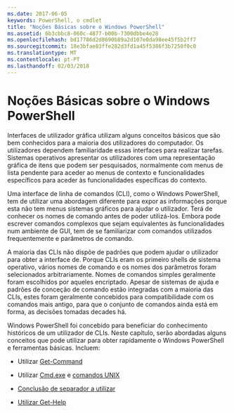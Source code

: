 ```yaml
---
ms.date: 2017-06-05
keywords: PowerShell, o cmdlet
title: "Noções Básicas sobre o Windows PowerShell"
ms.assetid: 6b3cbbc8-060c-4877-b00b-7300dbbe4e28
ms.openlocfilehash: bd17786d2d8690b89a2d107e0da98ee45f5b2ff7
ms.sourcegitcommit: 18e3bfae83ffe282d3fd1a45f5386f3b7250f0c0
ms.translationtype: MT
ms.contentlocale: pt-PT
ms.lasthandoff: 02/03/2018
---
```

# <a name="windows-powershell-basics"></a>Noções Básicas sobre o Windows PowerShell
Interfaces de utilizador gráfica utilizam alguns conceitos básicos que são bem conhecidos para a maioria dos utilizadores do computador. Os utilizadores dependem familiaridade essas interfaces para realizar tarefas. Sistemas operativos apresentar os utilizadores com uma representação gráfica de itens que podem ser pesquisados, normalmente com menus de lista pendente para aceder ao menus de contexto e funcionalidades específicos para aceder às funcionalidades específicas do contexto.

Uma interface de linha de comandos (CLI), como o Windows PowerShell, tem de utilizar uma abordagem diferente para expor as informações porque esta não tem menus sistemas gráficos para ajudar o utilizador. Terá de conhecer os nomes de comando antes de poder utilizá-los. Embora pode escrever comandos complexos que sejam equivalentes às funcionalidades num ambiente de GUI, tem de se familiarizar com comandos utilizados frequentemente e parâmetros de comando.

A maioria das CLIs não dispõe de padrões que podem ajudar o utilizador para obter a interface de. Porque CLIs eram os primeiro shells de sistema operativo, vários nomes de comando e os nomes dos parâmetros foram selecionados arbitrariamente. Nomes de comandos simples geralmente foram escolhidos por aqueles encriptado. Apesar de sistemas de ajuda e padrões de conceção de comando estão integradas com a maioria das CLIs, estes foram geralmente concebidos para compatibilidade com os comandos mais antigo, para que o conjunto de comandos ainda está em forma, as decisões tomadas decades há.

Windows PowerShell foi concebido para beneficiar do conhecimento históricos de um utilizador de CLIs. Neste capítulo, serão abordadas alguns conceitos que pode utilizar para obter rapidamente o Windows PowerShell e ferramentas básicas. Incluem:

- Utilizar [Get-Command](/powershell/module/Microsoft.PowerShell.Core/get-command)

- Utilizar [Cmd.exe](/windows-server/administration/windows-commands/cmd) e [comandos UNIX](/windows/wsl/reference)

- [Conclusão de separador a utilizar](../../core-powershell/console/using-tab-expansion.md)

- [Utilizar Get-Help](./getting-detailed-help-information.md)
